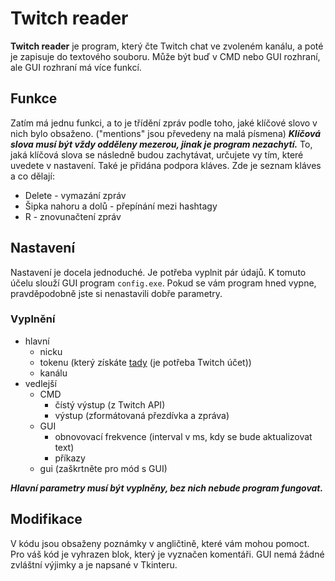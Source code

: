 # Twitch reader

**Twitch reader** je program, který čte Twitch chat ve zvoleném kanálu, a poté je zapisuje do textového souboru. Může být buď v CMD nebo GUI rozhraní, ale GUI rozhraní má více funkcí.

## Funkce
Zatím má jednu funkci, a to je třídění zpráv podle toho, jaké klíčové slovo v nich bylo obsaženo. ("mentions" jsou převedeny na malá písmena) ***Klíčová slova musí být vždy odděleny mezerou, jinak je program nezachytí.*** To, jaká klíčová slova se následně budou zachytávat, určujete vy tím, které uvedete v nastavení. Také je přidána podpora kláves.
Zde je seznam kláves a co dělají:
- Delete - vymazání zpráv
- Šipka nahoru a dolů - přepínání mezi hashtagy
- R - znovunačtení zpráv

## Nastavení
Nastavení je docela jednoduché. Je potřeba vyplnit pár údajů. K tomuto účelu slouží GUI program `config.exe`. Pokud se vám program hned vypne, pravděpodobně jste si nenastavili dobře parametry.

### Vyplnění
- hlavní
    - nicku
    - tokenu (který získáte [tady](https://twitchapps.com/tmi/) (je potřeba Twitch účet))
    - kanálu
- vedlejší
    - CMD
        - čístý výstup (z Twitch API)
        - výstup (zformátovaná přezdívka a zpráva)
    - GUI
        - obnovovací frekvence (interval v ms, kdy se bude aktualizovat text)
        - příkazy
    - gui (zaškrtněte pro mód s GUI)

	
***Hlavní parametry musí být vyplněny, bez nich nebude program fungovat.***

## Modifikace
V kódu jsou obsaženy poznámky v angličtině, které vám mohou pomoct. Pro váš kód je vyhrazen blok, který je vyznačen komentáři. GUI nemá žádné zvláštní výjimky a je napsané v Tkinteru.